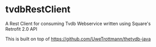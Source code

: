 # tvdbRestClient
A Rest Client for consuming Tvdb Webservice written using Square's Retrofit 2.0 API 

This is built on top of https://github.com/UweTrottmann/thetvdb-java
